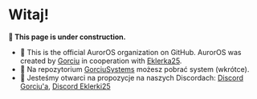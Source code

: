 # Witaj!

**🚧 This page is under construction.**

- 🙋 This is the official AurorOS organization on GitHub. AurorOS was created by [Gorciu](https://github.com/gorciu-official) in cooperation with [Eklerka25](https://github.com/Eklerka25).
- 🌈 Na repozytorium [GorciuSystems](https://github.com/gorciusystems/gorciusystems) możesz pobrać system (wkrótce).
- 🧙 Jesteśmy otwarci na propozycje na naszych Discordach: [Discord Gorciu'a](https://dsc.gg/gorciu), [Discord Eklerki25](https://discord.gg/8PZkmn9G44)
